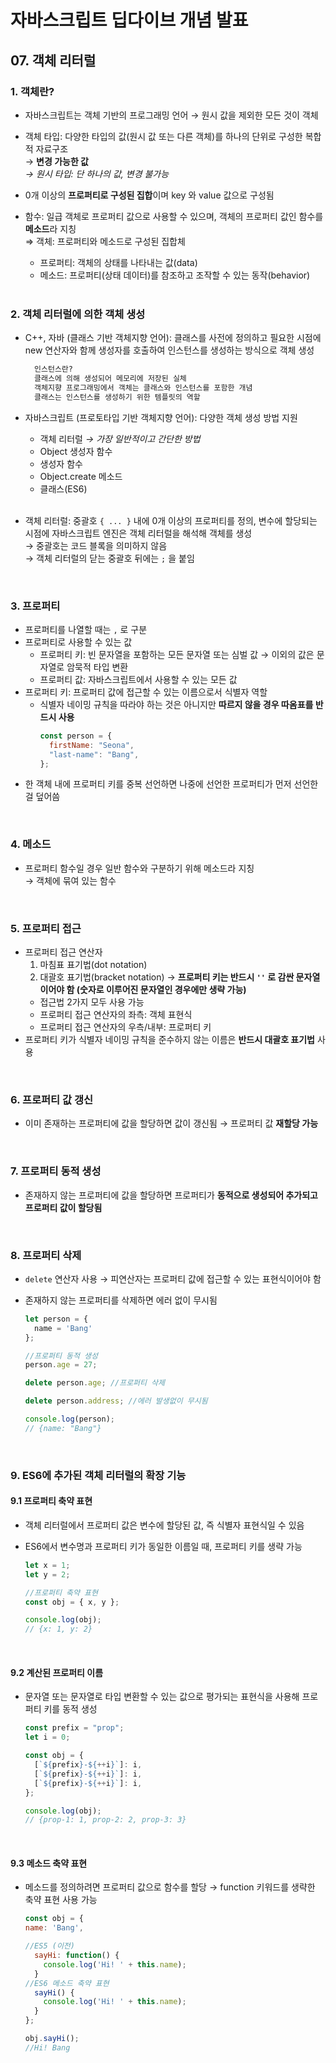 # 자바스크립트 딥다이브 개념 발표

## 07. 객체 리터럴

### 1. 객체란?

- 자바스크립트는 객체 기반의 프로그래밍 언어 → 원시 값을 제외한 모든 것이 객체
- 객체 타입: 다양한 타입의 값(원시 값 또는 다른 객체)를 하나의 단위로 구성한 복합적 자료구조 <br>
  → **변경 가능한 값** <br>
  _→ 원시 타입: 단 하나의 값, 변경 불가능_
- 0개 이상의 **프로퍼티로 구성된 집합**이며 key 와 value 값으로 구성됨
- 함수: 일급 객체로 프로퍼티 값으로 사용할 수 있으며, 객체의 프로퍼티 값인 함수를 **메소드**라 지칭 <br>
  ⇒ 객체: 프로퍼티와 메소드로 구성된 집합체

  - 프로퍼티: 객체의 상태를 나타내는 값(data)
  - 메소드: 프로퍼티(상태 데이터)를 참조하고 조작할 수 있는 동작(behavior)

  <br>

### 2. 객체 리터럴에 의한 객체 생성

- C++, 자바 (클래스 기반 객체지향 언어): 클래스를 사전에 정의하고 필요한 시점에 new 연산자와 함께 생성자를 호출하여 인스턴스를 생성하는 방식으로 객체 생성

  ```txt
    인스턴스란?
    클래스에 의해 생성되어 메모리에 저장된 실체
    객체지향 프로그래밍에서 객체는 클래스와 인스턴스를 포함한 개념
    클래스는 인스턴스를 생성하기 위한 템플릿의 역할
  ```

- 자바스크립트 (프로토타입 기반 객체지향 언어): 다양한 객체 생성 방법 지원

  - 객체 리터럴 _→ 가장 일반적이고 간단한 방법_
  - Object 생성자 함수
  - 생성자 함수
  - Object.create 메소드
  - 클래스(ES6)

  <br>

- 객체 리터럴: 중괄호 `{ ... }` 내에 0개 이상의 프로퍼티를 정의, 변수에 할당되는 시점에 자바스크립트 엔진은 객체 리터럴을 해석해 객체를 생성 <br>
  → 중괄호는 코드 블록을 의미하지 않음 <br>
  → 객체 리터럴의 닫는 중괄호 뒤에는 `;` 을 붙임

  <br>

### 3. 프로퍼티

- 프로퍼티를 나열할 때는 `,` 로 구분
- 프로퍼티로 사용할 수 있는 값
  - 프로퍼티 키: 빈 문자열을 포함하는 모든 문자열 또는 심벌 값 → 이외의 값은 문자열로 암묵적 타입 변환
  - 프로퍼티 값: 자바스크립트에서 사용할 수 있는 모든 값
- 프로퍼티 키: 프로퍼티 값에 접근할 수 있는 이름으로서 식별자 역할
  - 식별자 네이밍 규칙을 따라야 하는 것은 아니지만 **따르지 않을 경우 따옴표를 반드시 사용**
    ```js
    const person = {
      firstName: "Seona",
      "last-name": "Bang",
    };
    ```
- 한 객체 내에 프로퍼티 키를 중복 선언하면 나중에 선언한 프로퍼티가 먼저 선언한 걸 덮어씀

<br>

### 4. 메소드

- 프로퍼티 함수일 경우 일반 함수와 구분하기 위해 메소드라 지칭 <br>
  → 객체에 묶여 있는 함수

  <br>

### 5. 프로퍼티 접근

- 프로퍼티 접근 연산자
  1. 마침표 표기법(dot notation)
  2. 대괄호 표기법(bracket notation) → **프로퍼티 키는 반드시 `''` 로 감싼 문자열이어야 함 (숫자로 이루어진 문자열인 경우에만 생략 가능)**
  - 접근법 2가지 모두 사용 가능
  - 프로퍼티 접근 연산자의 좌측: 객체 표현식
  - 프로퍼티 접근 연산자의 우측/내부: 프로퍼티 키
- 프로퍼티 키가 식별자 네이밍 규칙을 준수하지 않는 이름은 **반드시 대괄호 표기법** 사용

<br>

### 6. 프로퍼티 값 갱신

- 이미 존재하는 프로퍼티에 값을 할당하면 값이 갱신됨 → 프로퍼티 값 **재할당 가능**

<br>

### 7. 프로퍼티 동적 생성

- 존재하지 않는 프로퍼티에 값을 할당하면 프로퍼티가 **동적으로 생성되어 추가되고 프로퍼티 값이 할당됨**

<br>

### 8. 프로퍼티 삭제

- `delete` 연산자 사용 → 피연산자는 프로퍼티 값에 접근할 수 있는 표현식이어야 함
- 존재하지 않는 프로퍼티를 삭제하면 에러 없이 무시됨

  ```js
  let person = {
  	name = 'Bang'
  };

  //프로퍼티 동적 생성
  person.age = 27;

  delete person.age; //프로퍼티 삭제

  delete person.address; //에러 발생없이 무시됨

  console.log(person);
  // {name: "Bang"}
  ```

  <br>

### 9. ES6에 추가된 객체 리터럴의 확장 기능

#### 9.1 프로퍼티 축약 표현

- 객체 리터럴에서 프로퍼티 값은 변수에 할당된 값, 즉 식별자 표현식일 수 있음
- ES6에서 변수명과 프로퍼티 키가 동일한 이름일 때, 프로퍼티 키를 생략 가능

  ```js
  let x = 1;
  let y = 2;

  //프로퍼티 축약 표현
  const obj = { x, y };

  console.log(obj);
  // {x: 1, y: 2}
  ```

  <br>

#### 9.2 계산된 프로퍼티 이름

- 문자열 또는 문자열로 타입 변환할 수 있는 값으로 평가되는 표현식을 사용해 프로퍼티 키를 동적 생성

  ```js
  const prefix = "prop";
  let i = 0;

  const obj = {
    [`${prefix}-${++i}`]: i,
    [`${prefix}-${++i}`]: i,
    [`${prefix}-${++i}`]: i,
  };

  console.log(obj);
  // {prop-1: 1, prop-2: 2, prop-3: 3}
  ```

  <br>

#### 9.3 메소드 축약 표현

- 메소드를 정의하려면 프로퍼티 값으로 함수를 할당 → function 키워드를 생략한 축약 표현 사용 가능

  ```js
  const obj = {
  name: 'Bang',

  //ES5 (이전)
    sayHi: function() {
      console.log('Hi! ' + this.name);
    }
  //ES6 메소드 축약 표현
    sayHi() {
      console.log('Hi! ' + this.name);
    }
  };

  obj.sayHi();
  //Hi! Bang
  ```

<br>
